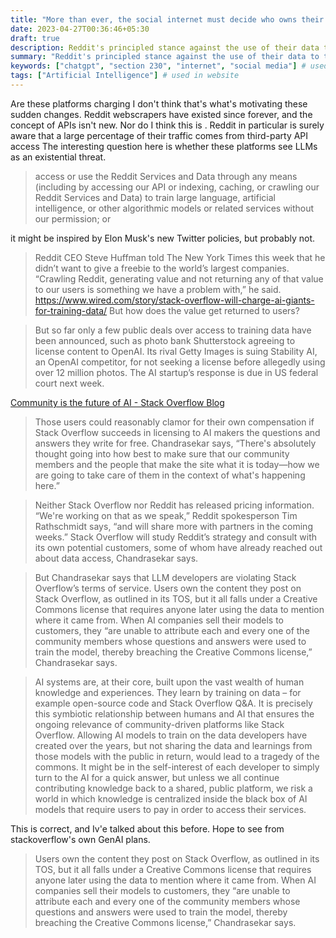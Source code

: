 ```yaml
---
title: "More than ever, the social internet must decide who owns their content"
date: 2023-04-27T00:36:46+05:30
draft: true
description: Reddit's principled stance against the use of their data to train generative AI brings some up old questions about the internet as it confronts a new existential threat"
summary: "Reddit's principled stance against the use of their data to train generative AI brings some up old questions about the internet as it confronts a new existential threat" # used in website
keywords: ["chatgpt", "section 230", "internet", "social media"] # used in HTML metadata
tags: ["Artificial Intelligence"] # used in website
---
```


Are these platforms charging
I don't think that's what's motivating these sudden changes. Reddit webscrapers have existed since forever, and the concept of APIs isn't new. Nor do I think this is . Reddit in particular is surely aware that a large percentage of their traffic comes from third-party API access
The interesting question here is whether these platforms see LLMs as an existential threat.

> access or use the Reddit Services and Data through any means (including by accessing our API or indexing, caching, or crawling our Reddit Services and Data) to train large language, artificial intelligence, or other algorithmic models or related services without our permission; or

it might be inspired by Elon Musk's new Twitter policies, but probably not.

> Reddit CEO Steve Huffman told The New York Times this week that he didn’t want to give a freebie to the world’s largest companies. “Crawling Reddit, generating value and not returning any of that value to our users is something we have a problem with,” he said.
https://www.wired.com/story/stack-overflow-will-charge-ai-giants-for-training-data/
But how does the value get returned to users?

> But so far only a few public deals over access to training data have been announced, such as photo bank Shutterstock agreeing to license content to OpenAI. Its rival Getty Images is suing Stability AI, an OpenAI competitor, for not seeking a license before allegedly using over 12 million photos. The AI startup’s response is due in US federal court next week.

[Community is the future of AI - Stack Overflow Blog](https://stackoverflow.blog/2023/04/17/community-is-the-future-of-ai/)
> Those users could reasonably clamor for their own compensation if Stack Overflow succeeds in licensing to AI makers the questions and answers they write for free. Chandrasekar says, “There's absolutely thought going into how best to make sure that our community members and the people that make the site what it is today—how we are going to take care of them in the context of what's happening here.”

> Neither Stack Overflow nor Reddit has released pricing information. “We're working on that as we speak,” Reddit spokesperson Tim Rathschmidt says, “and will share more with partners in the coming weeks.” Stack Overflow will study Reddit’s strategy and consult with its own potential customers, some of whom have already reached out about data access, Chandrasekar says. 

> But Chandrasekar says that LLM developers are violating Stack Overflow’s terms of service. Users own the content they post on Stack Overflow, as outlined in its TOS, but it all falls under a Creative Commons license that requires anyone later using the data to mention where it came from. When AI companies sell their models to customers, they “are unable to attribute each and every one of the community members whose questions and answers were used to train the model, thereby breaching the Creative Commons license,” Chandrasekar says.


> AI systems are, at their core, built upon the vast wealth of human knowledge and experiences. They learn by training on data – for example open-source code and Stack Overflow Q&A. It is precisely this symbiotic relationship between humans and AI that ensures the ongoing relevance of community-driven platforms like Stack Overflow. Allowing AI models to train on the data developers have created over the years, but not sharing the data and learnings from those models with the public in return, would lead to a tragedy of the commons. It might be in the self-interest of each developer to simply turn to the AI for a quick answer, but unless we all continue contributing knowledge back to a shared, public platform, we risk a world in which knowledge is centralized inside the black box of AI models that require users to pay in order to access their services. 


This is correct, and Iv'e talked about this before. Hope to see from stackoverflow's own GenAI plans.


> Users own the content they post on Stack Overflow, as outlined in its TOS, but it all falls under a Creative Commons license that requires anyone later using the data to mention where it came from. When AI companies sell their models to customers, they “are unable to attribute each and every one of the community members whose questions and answers were used to train the model, thereby breaching the Creative Commons license,” Chandrasekar says.